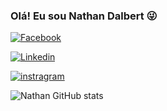 
### Olá! Eu sou Nathan Dalbert 😜

[![Facebook](https://img.shields.io/badge/Facebook-1877F2?style=for-the-badge&logo=facebook&logoColor=white
)](https://www.facebook.com/nathan.dalbert.9867)

[![Linkedin](https://img.shields.io/badge/LinkedIn-0077B5?style=for-the-badge&logo=linkedin&logoColor=white
)](https://www.linkedin.com/in/nathan-dalbert-48b289193/)

[![instragram](https://img.shields.io/badge/Instagram-E4405F?style=for-the-badge&logo=instagram&logoColor=white
)](https://www.instagram.com/nathandalbert/)


![Nathan GitHub stats](https://github-readme-stats.vercel.app/api?username=NathanDalbert&show_icons=true&theme=dark)
